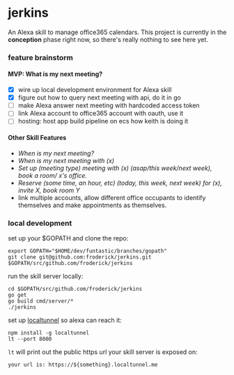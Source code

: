 # jerkins
An Alexa skill to manage office365 calendars. This project is currently
in the **conception** phase right now, so there's really nothing to see
here yet.

### feature brainstorm 

#### MVP: What is my next meeting?
- [X] wire up local development environment for Alexa skill
- [X] figure out how to query next meeting with api, do it in go
- [ ] make Alexa answer next meeting with hardcoded access token
- [ ] link Alexa account to office365 account with oauth, use it
- [ ] hosting: host app build pipeline on ecs how keith is doing it

#### Other Skill Features
- _When is my next meeting?_
- _When is my next meeting with (x)_
- _Set up (meeting type) meeting with (x) (asap/this week/next week), book a room/ x's office._
- _Reserve (some time, an hour, etc) (today, this week, next week) for (x), invite X, book room Y_
- link multiple accounts, allow different office occupants to identify themselves and make appointments as themselves.

### local development

set up your $GOPATH and clone the repo:
```
export GOPATH="$HOME/dev/funtastic/branches/gopath"
git clone git@github.com:froderick/jerkins.git $GOPATH/src/github.com/froderick/jerkins
```

run the skill server locally:
```
cd $GOPATH/src/github.com/froderick/jerkins
go get
go build cmd/server/*
./jerkins
```

set up [localtunnel](https://localtunnel.github.io/www/) so alexa can reach it:
```
npm install -g localtunnel
lt --port 8000
```

`lt` will print out the public https url your skill server is exposed on:
```
your url is: https://${something}.localtunnel.me
```





